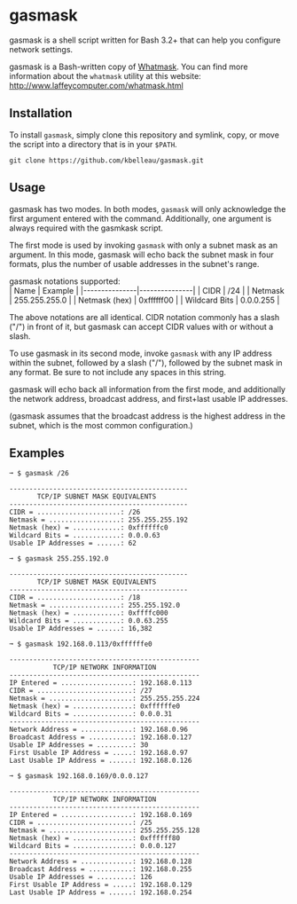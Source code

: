 # gasmask

gasmask is a shell script written for Bash 3.2+ that can help you configure network settings.  

gasmask is a Bash-written copy of [Whatmask](http://www.laffeycomputer.com/whatmask.html). You can find more information about the `whatmask` utility at this website: http://www.laffeycomputer.com/whatmask.html

## Installation
To install `gasmask`, simply clone this repository and symlink, copy, or move the script into a directory that is in your `$PATH`.  

`git clone https://github.com/kbelleau/gasmask.git`  

## Usage
gasmask has two modes. In both modes, `gasmask` will only acknowledge the first argument entered with the command. Additionally, one argument is always required with the gasmkask script.  

The first mode is used by invoking `gasmask` with only a subnet mask as an argument. In this mode, gasmask will echo back the subnet mask in four formats, plus the number of usable addresses in the subnet's range.  

gasmask notations supported:  
| Name          | Example       |
|---------------|---------------|
| CIDR          | /24           |
| Netmask       | 255.255.255.0 |
| Netmask (hex) | 0xffffff00    |
| Wildcard Bits | 0.0.0.255     |

The above notations are all identical. CIDR notation commonly has a slash ("/") in front of it, but gasmask can accept CIDR values with or without a slash.  

To use gasmask in its second mode, invoke `gasmask` with any IP address within the subnet, followed by a slash ("/"), followed by the subnet mask in any format. Be sure to not include any spaces in this string.  

gasmask will echo back all information from the first mode, and additionally the network address, broadcast address, and first+last usable IP addresses.  

(gasmask assumes that the broadcast address is the highest address in the subnet, which is the most common configuration.)

## Examples

```
➞ $ gasmask /26

---------------------------------------------
       TCP/IP SUBNET MASK EQUIVALENTS
---------------------------------------------
CIDR = .....................: /26
Netmask = ..................: 255.255.255.192
Netmask (hex) = ............: 0xffffffc0
Wildcard Bits = ............: 0.0.0.63
Usable IP Addresses = ......: 62

```

```
➞ $ gasmask 255.255.192.0

---------------------------------------------
       TCP/IP SUBNET MASK EQUIVALENTS
---------------------------------------------
CIDR = .....................: /18
Netmask = ..................: 255.255.192.0
Netmask (hex) = ............: 0xffffc000
Wildcard Bits = ............: 0.0.63.255
Usable IP Addresses = ......: 16,382
```

```
➞ $ gasmask 192.168.0.113/0xffffffe0

------------------------------------------------
           TCP/IP NETWORK INFORMATION
------------------------------------------------
IP Entered = ..................: 192.168.0.113
CIDR = ........................: /27
Netmask = .....................: 255.255.255.224
Netmask (hex) = ...............: 0xffffffe0
Wildcard Bits = ...............: 0.0.0.31
------------------------------------------------
Network Address = .............: 192.168.0.96
Broadcast Address = ...........: 192.168.0.127
Usable IP Addresses = .........: 30
First Usable IP Address = .....: 192.168.0.97
Last Usable IP Address = ......: 192.168.0.126
```

```
➞ $ gasmask 192.168.0.169/0.0.0.127

------------------------------------------------
           TCP/IP NETWORK INFORMATION
------------------------------------------------
IP Entered = ..................: 192.168.0.169
CIDR = ........................: /25
Netmask = .....................: 255.255.255.128
Netmask (hex) = ...............: 0xffffff80
Wildcard Bits = ...............: 0.0.0.127
------------------------------------------------
Network Address = .............: 192.168.0.128
Broadcast Address = ...........: 192.168.0.255
Usable IP Addresses = .........: 126
First Usable IP Address = .....: 192.168.0.129
Last Usable IP Address = ......: 192.168.0.254
```
